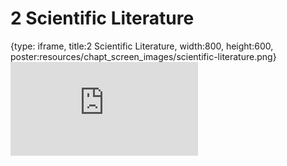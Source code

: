 # 2 Scientific Literature
 
{type: iframe, title:2 Scientific Literature, width:800, height:600, poster:resources/chapt_screen_images/scientific-literature.png}
![](https://vgaysin1.github.io/CURE-MicrobialMysteries-test/scientific-literature.html)
 

 
